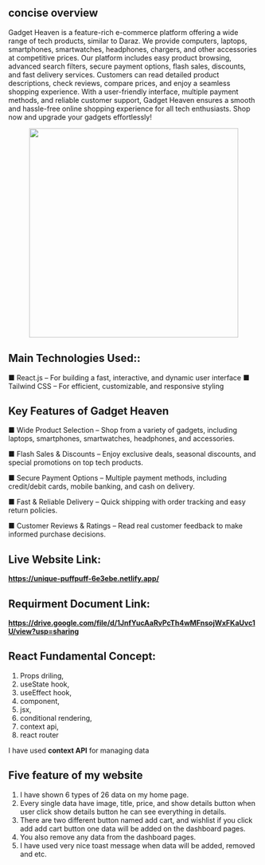 ## concise overview
Gadget Heaven is a feature-rich e-commerce platform offering a wide range of tech products, similar to Daraz. We provide computers, laptops, smartphones, smartwatches, headphones, chargers, and other accessories at competitive prices. Our platform includes easy product browsing, advanced search filters, secure payment options, flash sales, discounts, and fast delivery services. Customers can read detailed product descriptions, check reviews, compare prices, and enjoy a seamless shopping experience. With a user-friendly interface, multiple payment methods, and reliable customer support, Gadget Heaven ensures a smooth and hassle-free online shopping experience for all tech enthusiasts. Shop now and upgrade your gadgets effortlessly!

<div align="center">
  <img height="420" src="https://i.postimg.cc/YSg9Nhsr/gadget-heaven.png"  />
</div>

## Main Technologies Used::
■ React.js – For building a fast, interactive, and dynamic user interface
■ Tailwind CSS – For efficient, customizable, and responsive styling



## Key Features of Gadget Heaven
■ Wide Product Selection – Shop from a variety of gadgets, including laptops, smartphones, smartwatches, headphones, and accessories.

■ Flash Sales & Discounts – Enjoy exclusive deals, seasonal discounts, and special promotions on top tech products.

■ Secure Payment Options – Multiple payment methods, including credit/debit cards, mobile banking, and cash on delivery.

■ Fast & Reliable Delivery – Quick shipping with order tracking and easy return policies.

■ Customer Reviews & Ratings – Read real customer feedback to make informed purchase decisions.

## Live Website Link:
**https://unique-puffpuff-6e3ebe.netlify.app/**

## Requirment Document Link: 
**https://drive.google.com/file/d/1JnfYucAaRvPcTh4wMFnsojWxFKaUvc1U/view?usp=sharing**


## React Fundamental Concept:
1. Props driling, 
2. useState hook, 
3. useEffect hook, 
4. component, 
5. jsx, 
6. conditional rendering, 
7. context api, 
8. react router

I have used  **context API** for managing data 

## Five feature of my website
1. I have shown 6 types of 26 data on my home page.
2. Every single data have image, title, price, and show details button when user click show details button he can see everything in details.
3. There are two different button named add cart, and wishlist if you click add add cart button one data will be added on the dashboard pages.
4. You also remove any data from the dashboard pages.
5. I have used very nice toast message when data will be added, removed and etc.
